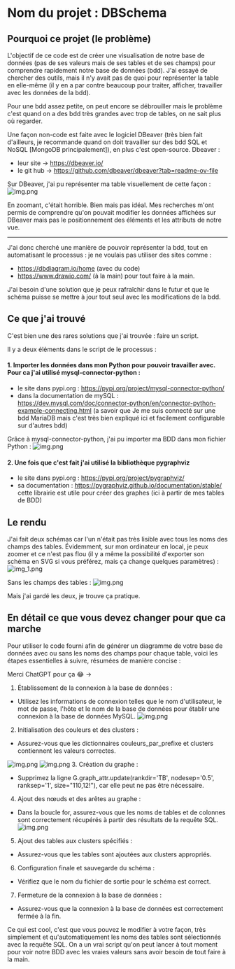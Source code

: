 # Nom du projet : DBSchema

## Pourquoi ce projet (le problème)

L'objectif de ce code est de créer une visualisation de notre base de données (pas de ses valeurs mais de ses tables et de ses champs) pour comprendre rapidement notre base de données (bdd). J'ai essayé de chercher des outils, mais il n'y avait pas de quoi pour représenter la table en elle-même (il y en a par contre beaucoup pour traiter, afficher, travailler avec les données de la bdd).

Pour une bdd assez petite, on peut encore se débrouiller mais le problème c'est quand on a des bdd très grandes avec trop de tables, on ne sait plus où regarder.

Une façon non-code est faite avec le logiciel DBeaver (très bien fait d'ailleurs, je recommande quand on doit travailler sur des bdd SQL et NoSQL [MongoDB principalement]), en plus c'est open-source.
Dbeaver : 
- leur site -> https://dbeaver.io/
- le git hub -> https://github.com/dbeaver/dbeaver?tab=readme-ov-file

Sur DBeaver, j'ai pu représenter ma table visuellement de cette façon :
![img.png](img/dbeaver_view.png)

En zoomant, c'était horrible. Bien mais pas idéal. Mes recherches m'ont permis de comprendre qu'on pouvait modifier les données affichées sur DBeaver mais pas le positionnement des éléments et les attributs de notre vue.


----
J'ai donc cherché une manière de pouvoir représenter la bdd, tout en automatisant le processus : je ne voulais pas utiliser des sites comme :
- https://dbdiagram.io/home (avec du code)
- https://www.drawio.com/ (à la main)
pour tout faire à la main. 

J'ai besoin d'une solution que je peux rafraîchir dans le futur et que le schéma puisse se mettre à jour tout seul avec les modifications de la bdd.
## Ce que j'ai trouvé 
C'est bien une des rares solutions que j'ai trouvée : faire un script.

Il y a deux éléments dans le script de le processus :

#### 1. Importer les données dans mon Python pour pouvoir travailler avec. Pour ca j'ai utilisé mysql-connector-python :

- le site dans pypi.org : https://pypi.org/project/mysql-connector-python/
- dans la documentation de mySQL : https://dev.mysql.com/doc/connector-python/en/connector-python-example-connecting.html (a savoir que 
Je me suis connecté sur une bdd MariaDB mais c'est très bien expliqué ici et facilement configurable sur d'autres bdd)

Grâce à mysql-connector-python, j'ai pu importer ma BDD dans mon fichier Python :
![img.png](img/link_bdd.png)

#### 2. Une fois que c'est fait j'ai utilisé la bibliothèque pygraphviz 
- le site dans pypi.org : https://pypi.org/project/pygraphviz/
- sa documentation : https://pygraphviz.github.io/documentation/stable/
cette librairie est utile pour créer des graphes (ici à partir de mes tables de BDD)

## Le rendu

J'ai fait deux schémas car l'un n'était pas très lisible avec tous les noms des champs des tables. Évidemment, sur mon ordinateur en local, je peux zoomer et ce n'est pas flou (il y a même la possibilité d'exporter son schéma en SVG si vous préférez, mais ça change quelques paramètres) :
![img_1.png](img/big-bdd.png)

Sans les champs des tables :
![img.png](img/small-bdd.png)

Mais j'ai gardé les deux, je trouve ça pratique.


## En détail ce que vous devez changer pour que ca marche

Pour utiliser le code fourni afin de générer un diagramme de votre base de données avec ou sans les noms des champs pour chaque table, voici les étapes essentielles à suivre, résumées de manière concise :

Merci ChatGPT pour ça 😂 ->

1. Établissement de la connexion à la base de données :
- Utilisez les informations de connexion telles que le nom d'utilisateur, le mot de passe, l'hôte et le nom de la base de données pour établir une connexion à la base de données MySQL.
![img.png](img/link_bdd.png)
2. Initialisation des couleurs et des clusters :
- Assurez-vous que les dictionnaires couleurs_par_prefixe et clusters contiennent les valeurs correctes.

![img.png](img/color_cluster.png)
![img.png](img/couleur_prefix_champs.png)
3. Création du graphe :
- Supprimez la ligne G.graph_attr.update(rankdir='TB', nodesep='0.5', ranksep='1', size="110,12!"), car elle peut ne pas être nécessaire.
4. Ajout des nœuds et des arêtes au graphe :
- Dans la boucle for, assurez-vous que les noms de tables et de colonnes sont correctement récupérés à partir des résultats de la requête SQL.
![img.png](img/color_clusters.png)

5. Ajout des tables aux clusters spécifiés :
- Assurez-vous que les tables sont ajoutées aux clusters appropriés.
6. Configuration finale et sauvegarde du schéma :
- Vérifiez que le nom du fichier de sortie pour le schéma est correct.
7. Fermeture de la connexion à la base de données :
- Assurez-vous que la connexion à la base de données est correctement fermée à la fin.



Ce qui est cool, c'est que vous pouvez le modifier à votre façon, très simplement et qu'automatiquement les noms des tables sont sélectionnés avec la requête SQL. On a un vrai script qu'on peut lancer à tout moment pour voir notre BDD avec les vraies valeurs sans avoir besoin de tout faire à la main.
